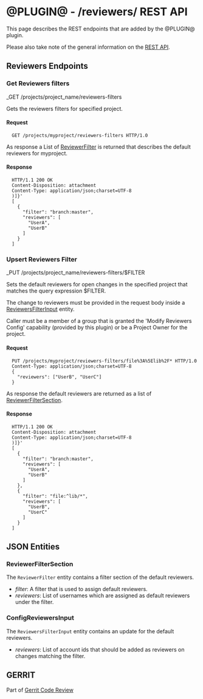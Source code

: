 @PLUGIN@ - /reviewers/ REST API
===============================

This page describes the REST endpoints that are added by the @PLUGIN@ plugin.

Please also take note of the general information on the
[REST API](../../../Documentation/rest-api.html).

<a id="project-endpoints"> Reviewers Endpoints
----------------------------------------------

### <a id="get-reviewers-filters"> Get Reviewers filters
_GET /projects/project_name/reviewers-filters

Gets the reviewers filters for specified project.

#### Request

```
  GET /projects/myproject/reviewers-filters HTTP/1.0
```

As response a List of [ReviewerFilter](#reviewer-filter) is returned
that describes the default reviewers for myproject.

#### Response

```
  HTTP/1.1 200 OK
  Content-Disposition: attachment
  Content-Type: application/json;charset=UTF-8
  )]}'
  [
    {
      "filter": "branch:master",
      "reviewers": [
        "UserA",
        "UserB"
      ]
    }
  ]
```

### <a id="upsert-reviewer-filter"> Upsert Reviewers Filter
_PUT /projects/project_name/reviewers-filters/$FILTER

Sets the default reviewers for open changes in the specified project that
matches the query expression $FILTER.

The change to reviewers must be provided in the request body inside
a [ReviewersFilterInput](#reviewers-filter-input) entity.

Caller must be a member of a group that is granted the 'Modify Reviewers Config'
capability (provided by this plugin) or be a Project Owner for the project.

#### Request

```
  PUT /projects/myproject/reviewers-filters/file%3A%5Elib%2F* HTTP/1.0
  Content-Type: application/json;charset=UTF-8
  {
    "reviewers": ["UserB", "UserC"]
  }
```

As response the default reviewers are returned as a list of
[ReviewerFilterSection](#reviewer-filter-section).

#### Response

```
  HTTP/1.1 200 OK
  Content-Disposition: attachment
  Content-Type: application/json;charset=UTF-8
  )]}'
  [
    {
      "filter": "branch:master",
      "reviewers": [
        "UserA",
        "UserB"
      ]
    },
    {
      "filter": "file:^lib/*",
      "reviewers": [
        "UserB",
        "UserC"
      ]
    }
  ]

```


<a id="json-entities">JSON Entities
-----------------------------------

### <a id="reviewer-filter"></a>ReviewerFilterSection

The `ReviewerFilter` entity contains a filter section of the
default reviewers.

* _filter_: A filter that is used to assign default reviewers.
* _reviewers_: List of usernames which are assigned as default reviewers
 under the filter.

### <a id="config-reviewers-input"></a>ConfigReviewersInput

The `ReviewersFilterInput` entity contains an update for the default
reviewers.

* _reviewers_: List of account ids that should be added as reviewers on changes
               matching the filter.

GERRIT
------
Part of [Gerrit Code Review](../../../Documentation/index.html)
